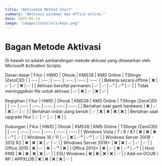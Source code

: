```yaml
---
title: "Aktivated Method Chart"
summary: "Aktivasi windows dan office online."
date: 2025-05-14
image: "images/tutorials/keys.png"
---
```


# Bagan Metode Aktivasi

Di bawah ini adalah perbandingan metode aktivasi yang ditawarkan oleh Microsoft Activation Scripts.

Dasar-dasar
| Fitur | HWID | Ohook | KMS38 | KMS Online | TSforge (ZeroCID) |
| --- | :---: | :---: | :---: | :---: | :---: |
| Bekerja secara offline | ❌ | ✅ | ✅ | ❌ | ✅ |
| Aktivasi bersifat permanen | ✅ | ✅ | ✅¹ | ✅² | ✅ |
| Tidak meninggalkan file untuk aktivasi | ✅ | ❌ | ✅ | ❌ | ✅ |


Kegigihan
| Fitur | HWID | Ohook | KMS38 | KMS Online | TSforge (ZeroCID) |
| --- | :---: | :---: | :---: | :---: | :---: |
| Bertahan saat ganti hardware | ❌ | ✅ | ❌ | ✅ | ✅ |
| Bertahan instal ulang bersih | ✅ | ❌ | ❌ | ❌ | ❌ |
| Bertahan saat upgrade fitur | ✅ | ✅ | ✅ | ❌ |  |


Dukungan
| Fitur | HWID | Ohook | KMS38 | KMS Online | TSforge (ZeroCID) |
| --- | :---: | :---: | :---: | :---: | :---: |
| Windows Vista / 7 / 8 / 8.1 | ❌ | ❌ | ❌ | ✅³ | ✅ |
| Windows 10 / 11 | ✅ | ❌ | ✅³ | ✅³ | ✅ |
| Windows Server 2008 - 2012 R2 | ❌ | ❌ | ❌ | ✅ | ✅ |
| Windows Server 2016+ | ❌ | ❌ | ✅ | ✅ | ✅ |
| Office 2010 | ❌ | ✅ | ❌ | ✅³ | ❌ |
| Office 2013+ | ❌ | ✅ | ❌ | ✅³ | ✅⁴ |
| Host KMS | ❌ | ❌ | ❌ | ❌ | ✅ |
| ESU Windows | ❌ | ❌ | ❌ | ❌ | ✅ |
| Add-on OCUR / RP / APPXLOB | ❌ | ❌ | ❌ | ❌ | ✅ |

[^1]: Berlaku hingga tahun 2038.
[^2]: Berlaku selama 180 hari secara default. Permanen dengan tugas pembaruan terpasang.
[^3]: Hanya edisi yang mendukung aktivasi volume.
[^4]: Hanya didukung pada Windows 8 dan yang lebih baru; edisi langganan tidak didukung.